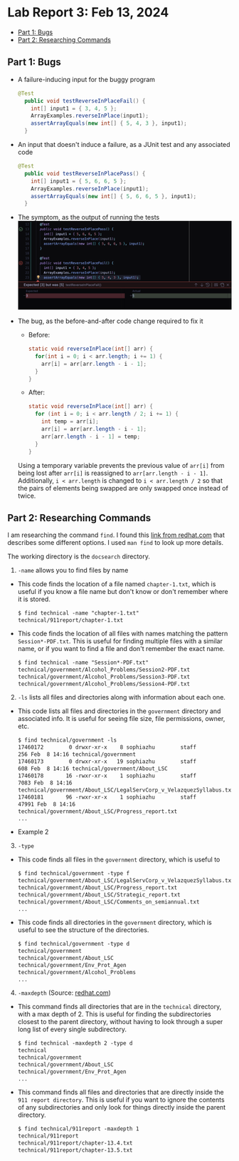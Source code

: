 # Lab Report 3: Feb 13, 2024

* [Part 1: Bugs](#part-1)
* [Part 2: Researching Commands](#part-2)

## Part 1: Bugs <a name="part-1"></a>

* A failure-inducing input for the buggy program  
  ```java
  @Test
    public void testReverseInPlaceFail() {
      int[] input1 = { 3, 4, 5 };
      ArrayExamples.reverseInPlace(input1);
      assertArrayEquals(new int[] { 5, 4, 3 }, input1);
    }
  ```

* An input that doesn't induce a failure, as a JUnit test and any associated code  
  ```java
  @Test
    public void testReverseInPlacePass() {
      int[] input1 = { 5, 6, 6, 5 };
      ArrayExamples.reverseInPlace(input1);
      assertArrayEquals(new int[] { 5, 6, 6, 5 }, input1);
    }
  ```

* The symptom, as the output of running the tests  
  <img src="./img/lab3-junit.png" alt="screenshot of running tests" width="700"/>

* The bug, as the before-and-after code change required to fix it

  * Before:

    ```java
    static void reverseInPlace(int[] arr) {
      for(int i = 0; i < arr.length; i += 1) {
        arr[i] = arr[arr.length - i - 1];
      }
    }
    ```

  * After: 

    ```java
    static void reverseInPlace(int[] arr) {
      for (int i = 0; i < arr.length / 2; i += 1) {
        int temp = arr[i];
        arr[i] = arr[arr.length - i - 1];
        arr[arr.length - i - 1] = temp;
      }
    }
    ```
    
  Using a temporary variable prevents the previous value of `arr[i]` from being lost after `arr[i]` is reassigned to `arr[arr.length - i - 1]`.
  Additionally, `i < arr.length` is changed to `i < arr.length / 2` so that the pairs of elements being swapped are only swapped once instead of twice.


## Part 2: Researching Commands <a name="part-2"></a>

I am researching the command `find`. I found this [link from redhat.com](https://www.redhat.com/sysadmin/linux-find-command) that describes some different options. I used `man find` to look up more details. 

The working directory is the `docsearch` directory.

1. `-name` allows you to find files by name
  * This code finds the location of a file named `chapter-1.txt`, which is useful if you know a file name but don't know or don't remember where it is stored. 
    ```console
    $ find technical -name "chapter-1.txt"
    technical/911report/chapter-1.txt
    ```
  * This code finds the location of all files with names matching the pattern `Session*-PDF.txt`. This is useful for finding multiple files with a similar name, or if you want to find a file and don't remember the exact name.
    ```console
    $ find technical -name "Session*-PDF.txt"
    technical/government/Alcohol_Problems/Session2-PDF.txt
    technical/government/Alcohol_Problems/Session3-PDF.txt
    technical/government/Alcohol_Problems/Session4-PDF.txt
    ```
2. `-ls` lists all files and directories along with information about each one. 
  * This code lists all files and directories in the `government` directory and associated info. It is useful for seeing file size, file permissions, owner, etc. 
    ```console
    $ find technical/government -ls
    17460172        0 drwxr-xr-x    8 sophiazhu        staff                 256 Feb  8 14:16 technical/government
    17460173        0 drwxr-xr-x   19 sophiazhu        staff                 608 Feb  8 14:16 technical/government/About_LSC
    17460178       16 -rwxr-xr-x    1 sophiazhu        staff                7083 Feb  8 14:16 technical/government/About_LSC/LegalServCorp_v_VelazquezSyllabus.txt
    17460181       96 -rwxr-xr-x    1 sophiazhu        staff               47991 Feb  8 14:16 technical/government/About_LSC/Progress_report.txt
    ...
    ```
  * Example 2
3. `-type`
  * This code finds all files in the `government` directory, which is useful to 
    ```console
    $ find technical/government -type f 
    technical/government/About_LSC/LegalServCorp_v_VelazquezSyllabus.txt
    technical/government/About_LSC/Progress_report.txt
    technical/government/About_LSC/Strategic_report.txt
    technical/government/About_LSC/Comments_on_semiannual.txt
    ...
    ```
  * This code finds all directories in the `government` directory, which is useful to see the structure of the directories. 
    ```console
    $ find technical/government -type d
    technical/government
    technical/government/About_LSC
    technical/government/Env_Prot_Agen
    technical/government/Alcohol_Problems
    ...
    ```
4. `-maxdepth` (Source: [redhat.com](https://www.redhat.com/sysadmin/linux-find-command))
  * This command finds all directories that are in the `technical` directory, with a max depth of 2. This is useful for finding the subdirectories closest to the parent directory, without having to look through a super long list of every single subdirectory. 
    ```
    $ find technical -maxdepth 2 -type d
    technical
    technical/government
    technical/government/About_LSC
    technical/government/Env_Prot_Agen
    ...
    ```
  * This command finds all files and directories that are directly inside the `911 report directory`. This is useful if you want to ignore the contents of any subdirectories and only look for things directly inside the parent directory. 
    ```
    $ find technical/911report -maxdepth 1
    technical/911report
    technical/911report/chapter-13.4.txt
    technical/911report/chapter-13.5.txt
    ```


